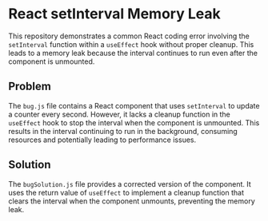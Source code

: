 # React setInterval Memory Leak

This repository demonstrates a common React coding error involving the `setInterval` function within a `useEffect` hook without proper cleanup. This leads to a memory leak because the interval continues to run even after the component is unmounted.

## Problem

The `bug.js` file contains a React component that uses `setInterval` to update a counter every second.  However, it lacks a cleanup function in the `useEffect` hook to stop the interval when the component is unmounted. This results in the interval continuing to run in the background, consuming resources and potentially leading to performance issues.

## Solution

The `bugSolution.js` file provides a corrected version of the component. It uses the return value of `useEffect` to implement a cleanup function that clears the interval when the component unmounts, preventing the memory leak.